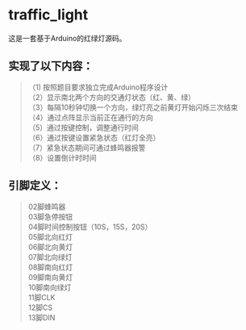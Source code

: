 # traffic_light
这是一套基于Arduino的红绿灯源码。  

实现了以下内容：  
------
>（1) 按照题目要求独立完成Arduino程序设计  
（2）显示南北两个方向的交通灯状态（红、黄、绿）  
（3）每隔10秒钟切换一个方向，绿灯亮之前黄灯开始闪烁三次结束  
（4）通过点阵显示当前正在通行的方向  
（5）通过按键控制，调整通行时间  
（6）通过按键设置紧急状态（红灯全亮）  
（7）紧急状态期间可通过蜂鸣器报警  
（8）设置倒计时时间  

引脚定义：  
------
>02脚蜂鸣器  
 03脚急停按钮  
 04脚时间控制按钮（10S，15S，20S）  
 05脚北向红灯  
 06脚北向黄灯  
 07脚北向绿灯  
 08脚南向红灯  
 09脚南向黄灯  
 10脚南向绿灯  
 11脚CLK  
 12脚CS  
 13脚DIN  
